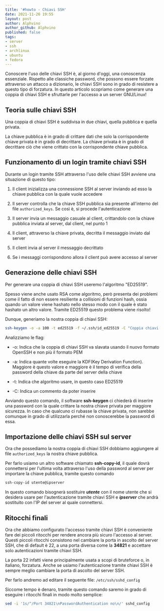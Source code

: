 ```yaml
---
title: '#howto - Chiavi SSH' 
date: 2021-11-26 19:55
layout: post 
author: Alphvino
author_github: Alphvino
published: false
tags: 
- server 
- ssh 
- archlinux
- ubuntu
- fedora
---
```


Conoscere l'uso delle chiavi SSH è, al giorno d'oggi, una conoscenza essenziale.
Rispetto alle classiche password, che possono essere forzate attraverso un attacco a dizionario, le chiavi SSH sono in grado di resistere a questo tipo di forzatura. In questo articolo scopriamo come generare una coppia di chiavi SSH e sfruttarle per l'accesso a un server GNU/Linux!

## Teoria sulle chiavi SSH

Una coppia di chiavi SSH è suddivisa in due chiavi, quella pubblica e quella privata.

La chiave pubblica è in grado di crittare dati che solo la corrispondente chiave privata è in grado di decrittare. La chiave privata è in grado di decrittare ciò che viene crittato con la corrispondente chiave pubblica.

## Funzionamento di un login tramite chiavi SSH

Durante un login tramite SSH attraverso l'uso delle chiavi SSH avviene una situazione di questo tipo:

1) Il client inizializza una connessione SSH al server inviando ad esso la chiave pubblica con la quale vuole accedere

2) Il server controlla che la chiave SSH pubblica sia presente all'interno del file `authorized_keys`. Se così è, si procede l'autenticazione

3) Il server invia un messaggio casuale al client, crittandolo con la chiave pubblica inviata al server, dal client, nel punto 1

4) Il client, attraverso la chiave privata, decritta il messaggio inviato dal server

5) Il client invia al server il messaggio decrittato

6) Se i messaggi corrispondono allora il client può avere accesso al server

## Generazione delle chiavi SSH

Per generare una coppia di chiavi SSH useremo l'algoritmo "ED25519".

Spesso viene anche usato RSA come algoritmo, però presenta dei problemi come il fatto di non essere resiliente a collisioni di funzioni hash, ossia quando un valore viene hashato nello stesso modo con il quale è stato hashato un altro valore. Tramite ED25519 questo problema viene risolto!

Dunque, generiamo la nostra coppia di chiavi SSH:

```bash
ssh-keygen -o -a 100 -t ed25519 -f ~/.ssh/id_ed25519 -C "Coppia chiavi SSH di tuo nome"
```

Analizziamo le flag:

- -o: Indica che la coppia di chiavi SSH va slavata usando il nuovo formato OpenSSH e non più il formato PEM

- -a: Indica quante volte eseguire la KDF(Key Derivation Function). Maggiore è questo valore e maggiore è il tempo di verifica della password della chiave da parte del server della chiave

- -t: Indica che algoritmo usare, in questo caso ED25519

- -C: Indica un commento da poter inserire

Avviando questo comando, il software **ssh-keygen** ci chiederà di inserire una password con la quale crittare la nostra chiave privata per maggiore sicurezza. 
In caso che qualcuno ci rubasse la chiave privata, non sarebbe comunque in grado di utilizzarla perché non conoscerebbe la password di essa.

## Importazione delle chiavi SSH sul server

Ora che possediamo la nostra coppia di chiavi SSH dobbiamo aggiungere al file `authorized_keys` la nostra chiave pubblica.

Per farlo usiamo un altro software chiamato **ssh-copy-id**, il quale dovrà connettersi per l'ultima volta attraverso l'uso della password al server per importare la chiave pubblica, tramite questo comando

```bash
ssh-copy-id utente@ipserver
```

In questo comando bisognerà sostituire ***utente*** con il nome utente che si desidera usare per l'autenticazione tramite chiavi SSH e ***ipserver*** che andrà sostituito con l'IP del server al quale connettersi.

## Ritocchi finali

Ora che abbiamo configurato l'accesso tramite chiavi SSH è conveniente fare dei piccoli ritocchi per rendere ancora più sicuro l'accesso al server. 
Questi piccoli ritocchi consistono nel cambiare la porta in ascolto del server SSH, che di default è 22, a una porta diversa come la **34821** e accettare solo autenticazioni tramite chiavi SSH.

La porta 22 infatti viene principalmente usata a scopi di bruteforce o, in italiano, forzatura. Anche se usiamo l'autenticazione tramite chiavi SSH è sempre meglio cambiare la porta di ascolto del server SSH.

Per farlo andremo ad editare il seguente file: `/etc/ssh/sshd_config`

Siccome tempo è denaro, tramite questo comando saremo in grado di eseguire i ritocchi finali in modo molto semplice:

```bash
sed -i '1s/^/Port 34821\nPasswordAuthentication no\n/' sshd_config
```
